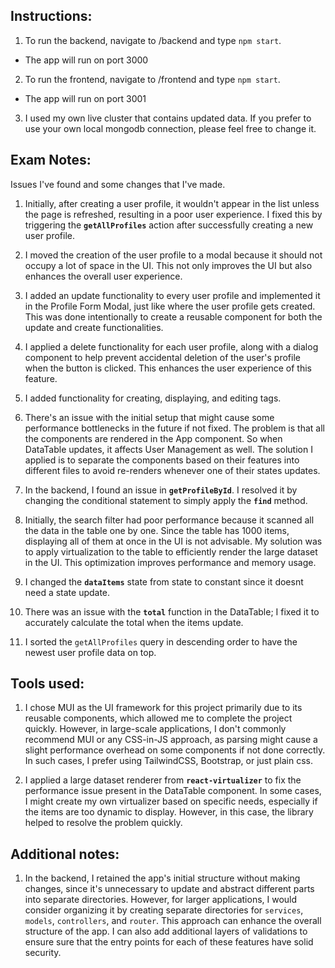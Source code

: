 ## Instructions:

1. To run the backend, navigate to /backend and type `npm start`. 
- The app will run on port 3000

2. To run the frontend, navigate to /frontend and type `npm start`.
- The app will run on port 3001

3. I used my own live cluster that contains updated data. If you prefer to use your own local mongodb connection, please feel free to change it.

## Exam Notes:
Issues I've found and some changes that I've made.

1. Initially, after creating a user profile, it wouldn't appear in the list unless the page is refreshed, resulting in a poor user experience. I fixed this by triggering the **`getAllProfiles`** action after successfully creating a new user profile.

2. I moved the creation of the user profile to a modal because it should not occupy a lot of space in the UI. This not only improves the UI but also enhances the overall user experience.

3. I added an update functionality to every user profile and implemented it in the Profile Form Modal, just like where the user profile gets created. This was done intentionally to create a reusable component for both the update and create functionalities.

4. I applied a delete functionality for each user profile, along with a dialog component to help prevent accidental deletion of the user's profile when the button is clicked. This enhances the user experience of this feature.

5. I added functionality for creating, displaying, and editing tags.

6. There's an issue with the initial setup that might cause some performance bottlenecks in the future if not fixed. The problem is that all the components are rendered in the App component. So when DataTable updates, it affects User Management as well. The solution I applied is to separate the components based on their features into different files to avoid re-renders whenever one of their states updates.

7. In the backend, I found an issue in **`getProfileById`**. I resolved it by changing the conditional statement to simply apply the **`find`** method.

8. Initially, the search filter had poor performance because it scanned all the data in the table one by one. Since the table has 1000 items, displaying all of them at once in the UI is not advisable. My solution was to apply virtualization to the table to efficiently render the large dataset in the UI. This optimization improves performance and memory usage.

9. I changed the **`dataItems`** state from state to constant since it doesnt need a state update.

10. There was an issue with the **`total`** function in the DataTable; I fixed it to accurately calculate the total when the items update.

11. I sorted the `getAllProfiles` query in descending order to have the newest user profile data on top.

## Tools used:

1. I chose MUI as the UI framework for this project primarily due to its reusable components, which allowed me to complete the project quickly. However, in large-scale applications, I don't commonly recommend MUI or any CSS-in-JS approach, as parsing might cause a slight performance overhead on some components if not done correctly. In such cases, I prefer using TailwindCSS, Bootstrap, or just plain css.

2. I applied a large dataset renderer from **`react-virtualizer`** to fix the performance issue present in the DataTable component. In some cases, I might create my own virtualizer based on specific needs, especially if the items are too dynamic to display. However, in this case, the library helped to resolve the problem quickly.

## Additional notes:

1. In the backend, I retained the app's initial structure without making changes, since it's unnecessary to update and abstract different parts into separate directories. However, for larger applications, I would consider organizing it by creating separate directories for `services`, `models`, `controllers`, and `router`. This approach can enhance the overall structure of the app. I can also add additional layers of validations to ensure sure that the entry points for each of these features have solid security.
